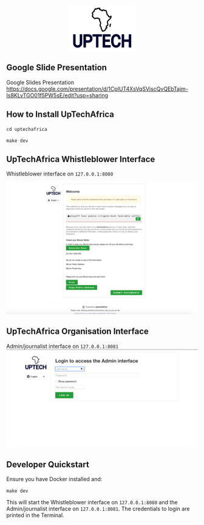 <p align="center">
  <img src="/securedrop/static/i/logo.png" width="175" height="120">
</p>

## Google Slide Presentation

Google Slides Presentation    https://docs.google.com/presentation/d/1CpIUT4XsVqSVjscQvQEbTajm-Is8KLvTGO01f5PW5sE/edit?usp=sharing

## How to Install UpTechAfrica
```
cd uptechafrica
```
```
make dev
```
## UpTechAfrica Whistleblower Interface
Whistleblower interface on `127.0.0.1:8080`

![Alt text](whistleblower.png?raw=true "Whistleblower")


## UpTechAfrica Organisation Interface
Admin/journalist interface on `127.0.0.1:8081`
![Alt text](organisation.png?raw=true "Organisation")

## Developer Quickstart

Ensure you have Docker installed and:

```
make dev
```

This will start the Whistleblower interface on `127.0.0.1:8080` and the Admin/journalist interface on `127.0.0.1:8081`. The credentials to login are printed in the Terminal.


